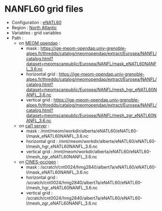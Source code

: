 # NANFL60 grid files

 - Configuration : [eNATL60](../simulations/eNATL60.md)
 - Region : [North Atlantic](../regions/NANFL.md)
 - Variables : grid variables
 - Path : 
   - on [MEOM opendap](../platforms/opendap.md) : 
      - mask : https://ige-meom-opendap.univ-grenoble-alpes.fr/thredds/catalog/meomopendap/extract/Eurosea/NANFL/catalog.html?dataset=meomscanpublic/Eurosea/NANFL/mask_eNATL60NANFL_3.6.nc
      - horizontal grid : https://ige-meom-opendap.univ-grenoble-alpes.fr/thredds/catalog/meomopendap/extract/Eurosea/NANFL/catalog.html?dataset=meomscanpublic/Eurosea/NANFL/mesh_hgr_eNATL60NANFL_3.6.nc
      - vertical grid : https://ige-meom-opendap.univ-grenoble-alpes.fr/thredds/catalog/meomopendap/extract/Eurosea/NANFL/catalog.html?dataset=meomscanpublic/Eurosea/NANFL/mesh_zgr_eNATL60NANFL_3.6.nc
   - on [cal1 server](../platforms/cal1.md) : 
      - mask : /mnt/meom/workdir/alberta/eNATL60/eNATL60-I/mask_eNATL60NANFL_3.6.nc
      - horizontal grid : /mnt/meom/workdir/alberta/eNATL60/eNATL60-I/mesh_hgr_eNATL60NANFL_3.6.nc
      - vertical grid : /mnt/meom/workdir/alberta/eNATL60/eNATL60-I/mesh_zgr_eNATL60NANFL_3.6.nc
   - on [CINES-occigen](../platforms/occigen.md) : 
      - mask : /scratch/cnt0024/hmg2840/albert7a/eNATL60/eNATL60-I/mask_eNATL60NANFL_3.6.nc
      - horizontal grid : /scratch/cnt0024/hmg2840/albert7a/eNATL60/eNATL60-I/mesh_hgr_eNATL60NANFL_3.6.nc
      - vertical grid : /scratch/cnt0024/hmg2840/albert7a/eNATL60/eNATL60-I/mesh_zgr_eNATL60NANFL_3.6.nc
